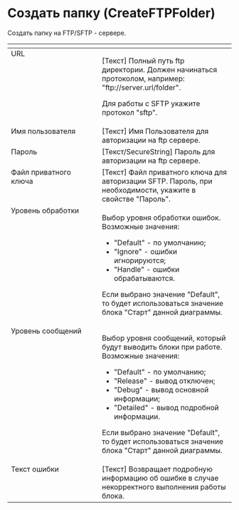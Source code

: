 # Создать папку (CreateFTPFolder)

Создать папку на FTP/SFTP - сервере.

<table data-header-hidden><thead><tr><th width="211" valign="top"></th><th width="313" valign="top"></th></tr></thead><tbody><tr><td valign="top">URL</td><td valign="top"><p>[Текст] Полный путь ftp директории. Должен начинаться протоколом, например: "ftp://server.url/folder". </p><p></p><p>Для работы с SFTP укажите протокол "sftp".</p></td></tr><tr><td valign="top">Имя пользователя</td><td valign="top">[Текст] Имя Пользователя для авторизации на ftp сервере.</td></tr><tr><td valign="top">Пароль</td><td valign="top">[Текст/SecureString] Пароль для авторизации на ftp сервере.</td></tr><tr><td valign="top">Файл приватного ключа</td><td valign="top">[Текст] Файл приватного ключа для авторизации SFTP. Пароль, при необходимости, укажите в свойстве "Пароль".</td></tr><tr><td valign="top">Уровень обработки</td><td valign="top"><p>Выбор уровня обработки ошибок. Возможные значения: </p><ul><li>"Default" - по умолчанию; </li><li>"Ignore" - ошибки игнорируются; </li><li>"Handle" - ошибки обрабатываются. </li></ul><p>Если выбрано значение "Default", то будет использоваться значение блока "Старт" данной диаграммы.</p></td></tr><tr><td valign="top">Уровень сообщений</td><td valign="top"><p>Выбор уровня сообщений, который будут выводить блоки при работе. Возможные значения: </p><ul><li>"Default" - по умолчанию; </li><li>"Release" - вывод отключен; </li><li>"Debug" - вывод основной информации; </li><li>"Detailed" - вывод подробной информации. </li></ul><p>Если выбрано значение "Default", то будет использоваться значение блока "Старт" данной диаграммы.</p></td></tr><tr><td valign="top">Текст ошибки</td><td valign="top">[Текст] Возвращает подробную информацию об ошибке в случае некорректного выполнения работы блока.</td></tr></tbody></table>
